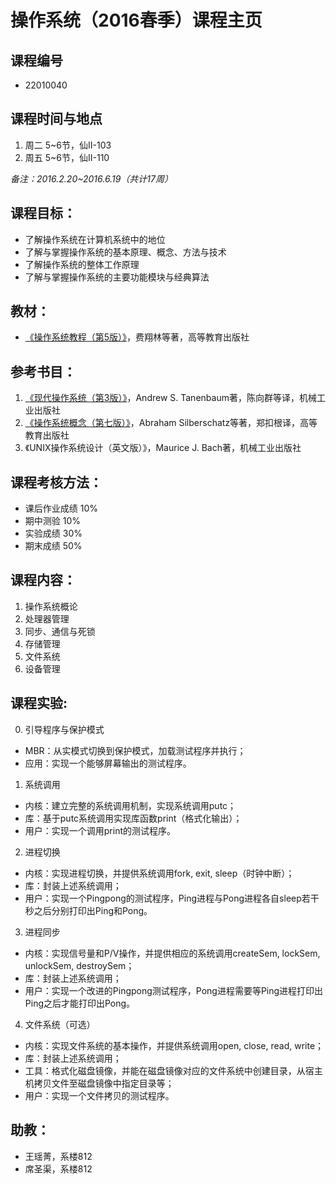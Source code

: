 # 操作系统（2016春季）课程主页

## 课程编号
- 22010040

## 课程时间与地点
1. 周二 5~6节，仙II-103
2. 周五 5~6节，仙II-110

_备注：2016.2.20~2016.6.19（共计17周）_

## 课程目标：
- 了解操作系统在计算机系统中的地位
- 了解与掌握操作系统的基本原理、概念、方法与技术
- 了解操作系统的整体工作原理
- 了解与掌握操作系统的主要功能模块与经典算法

## 教材：
- [《操作系统教程（第5版）》](http://www.amazon.cn/普通高等教育本科国家级规划教材-操作系统教程-费翔林/dp/B00IR4FS4O/)，费翔林等著，高等教育出版社

## 参考书目：
1. [《现代操作系统（第3版）》](http://www.amazon.cn/现代操作系统-塔嫩鲍姆/dp/B002GKAMFA/)，Andrew S. Tanenbaum著，陈向群等译，机械工业出版社
2. [《操作系统概念（第七版）》](http://www.amazon.cn/操作系统概念-西尔伯查茨/dp/B004OQE8BI/)，Abraham Silberschatz等著，郑扣根译，高等教育出版社
3. 《UNIX操作系统设计（英文版）》，Maurice J. Bach著，机械工业出版社

## 课程考核方法：
- 课后作业成绩 10%
- 期中测验 10%
- 实验成绩 30%
- 期末成绩 50%

## 课程内容：
1. 操作系统概论 
2. 处理器管理 
3. 同步、通信与死锁 
4. 存储管理
5. 文件系统
6. 设备管理

## 课程实验:
0. 引导程序与保护模式
 - MBR：从实模式切换到保护模式，加载测试程序并执行；
 - 应用：实现一个能够屏幕输出的测试程序。
1. 系统调用
 - 内核：建立完整的系统调用机制，实现系统调用putc；
 - 库：基于putc系统调用实现库函数print（格式化输出）；
 - 用户：实现一个调用print的测试程序。
2. 进程切换
 - 内核：实现进程切换，并提供系统调用fork, exit, sleep（时钟中断）；
 - 库：封装上述系统调用；
 - 用户：实现一个Pingpong的测试程序，Ping进程与Pong进程各自sleep若干秒之后分别打印出Ping和Pong。
3. 进程同步
 - 内核：实现信号量和P/V操作，并提供相应的系统调用createSem, lockSem, unlockSem, destroySem；
 - 库：封装上述系统调用；
 - 用户：实现一个改进的Pingpong测试程序，Pong进程需要等Ping进程打印出Ping之后才能打印出Pong。
4. 文件系统（可选）
 - 内核：实现文件系统的基本操作，并提供系统调用open, close, read, write；
 - 库：封装上述系统调用；
 - 工具：格式化磁盘镜像，并能在磁盘镜像对应的文件系统中创建目录，从宿主机拷贝文件至磁盘镜像中指定目录等；
 - 用户：实现一个文件拷贝的测试程序。

## 助教：
- 王瑶菁，系楼812
- 席圣渠，系楼812

